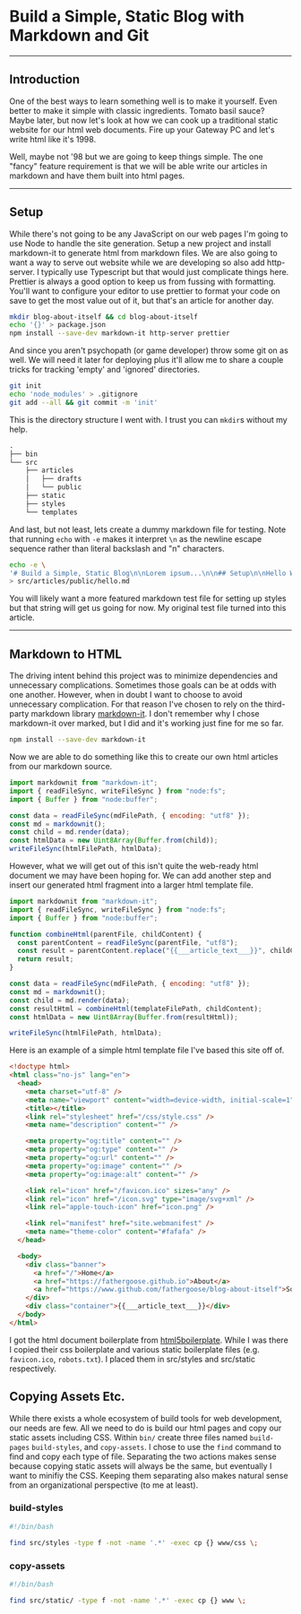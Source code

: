 # Build a Simple, Static Blog with Markdown and Git

---

## Introduction

One of the best ways to learn something well is to make it yourself. Even
better to make it simple with classic ingredients. Tomato basil sauce? Maybe
later, but now let's look at how we can cook up a traditional static website
for our html web documents. Fire up your Gateway PC and let's write html like
it's 1998.

Well, maybe not '98 but we are going to keep things simple. The one "fancy"
feature requirement is that we will be able write our articles in markdown and
have them built into html pages.

---

## Setup

While there's not going to be any JavaScript on our web pages I'm going to use
Node to handle the site generation. Setup a new project and install markdown-it
to generate html from markdown files. We are also going to want a way to serve
out website while we are developing so also add http-server. I typically use
Typescript but that would just complicate things here. Prettier is always a
good option to keep us from fussing with formatting. You'll want to configure
your editor to use prettier to format your code on save to get the most value
out of it, but that's an article for another day.

```bash
mkdir blog-about-itself && cd blog-about-itself
echo '{}' > package.json
npm install --save-dev markdown-it http-server prettier
```

And since you aren't psychopath (or game developer) throw some git on as well.
We will need it later for deploying plus it'll allow me to share a couple
tricks for tracking 'empty' and 'ignored' directories.

```bash
git init
echo 'node_modules' > .gitignore
git add --all && git commit -m 'init'
```

This is the directory structure I went with. I trust you can `mkdir`s without my
help.

```txt
.
├── bin
└── src
    ├── articles
    │   ├── drafts
    │   └── public
    ├── static
    ├── styles
    └── templates
```

And last, but not least, lets create a dummy markdown file for testing. Note
that running `echo` with `-e` makes it interpret `\n` as the newline escape sequence
rather than literal backslash and "n" characters.

```bash
echo -e \
'# Build a Simple, Static Blog\n\nLorem ipsum...\n\n## Setup\n\nHello Web!' \
> src/articles/public/hello.md
```

You will likely want a more featured markdown test file for setting up styles
but that string will get us going for now. My original test file turned into
this article.

---

## Markdown to HTML

The driving intent behind this project was to minimize dependencies and
unnecessary complications. Sometimes those goals can be at odds with one
another. However, when in doubt I want to choose to avoid unnecessary
complication. For that reason I've chosen to rely on the third-party markdown
library [markdown-it](https://www.npmjs.com/package/markdown-it). I don't
remember why I chose markdown-it over marked, but I did and it's working just
fine for me so far.

```bash
npm install --save-dev markdown-it
```

Now we are able to do something like this to create our own html articles from
our markdown source.

```JavaScript
import markdownit from "markdown-it";
import { readFileSync, writeFileSync } from "node:fs";
import { Buffer } from "node:buffer";

const data = readFileSync(mdFilePath, { encoding: "utf8" });
const md = markdownit();
const child = md.render(data);
const htmlData = new Uint8Array(Buffer.from(child));
writeFileSync(htmlFilePath, htmlData);
```

However, what we will get out of this isn't quite the web-ready html document we
may have been hoping for. We can add another step and insert our generated html
fragment into a larger html template file.

```JavaScript
import markdownit from "markdown-it";
import { readFileSync, writeFileSync } from "node:fs";
import { Buffer } from "node:buffer";

function combineHtml(parentFile, childContent) {
  const parentContent = readFileSync(parentFile, "utf8");
  const result = parentContent.replace("{{___article_text___}}", childContent);
  return result;
}

const data = readFileSync(mdFilePath, { encoding: "utf8" });
const md = markdownit();
const child = md.render(data);
const resultHtml = combineHtml(templateFilePath, childContent);
const htmlData = new Uint8Array(Buffer.from(resultHtml));

writeFileSync(htmlFilePath, htmlData);
```

Here is an example of a simple html template file I've based this site off of.

```html
<!doctype html>
<html class="no-js" lang="en">
  <head>
    <meta charset="utf-8" />
    <meta name="viewport" content="width=device-width, initial-scale=1" />
    <title></title>
    <link rel="stylesheet" href="/css/style.css" />
    <meta name="description" content="" />

    <meta property="og:title" content="" />
    <meta property="og:type" content="" />
    <meta property="og:url" content="" />
    <meta property="og:image" content="" />
    <meta property="og:image:alt" content="" />

    <link rel="icon" href="/favicon.ico" sizes="any" />
    <link rel="icon" href="/icon.svg" type="image/svg+xml" />
    <link rel="apple-touch-icon" href="icon.png" />

    <link rel="manifest" href="site.webmanifest" />
    <meta name="theme-color" content="#fafafa" />
  </head>

  <body>
    <div class="banner">
      <a href="/">Home</a>
      <a href="https://fathergoose.github.io">About</a>
      <a href="https://www.github.com/fathergoose/blog-about-itself">Source</a>
    </div>
    <div class="container">{{___article_text___}}</div>
  </body>
</html>
```

I got the html document boilerplate from
[html5boilerplate](https://html5boilerplate.com/). While I was there I copied
their css boilerplate and various static boilerplate files (e.g. `favicon.ico`,
`robots.txt`). I placed them in src/styles and src/static respectively.

## Copying Assets Etc.

While there exists a whole ecosystem of build tools for web development, our
needs are few. All we need to do is build our html pages and copy our static
assets including CSS. Within `bin/` create three files named `build-pages`
`build-styles`, and `copy-assets`. I chose to use the `find` command to find and
copy each type of file. Separating the two actions makes sense because copying
static assets will always be the same, but eventually I want to minifiy the CSS.
Keeping them separating also makes natural sense from an organizational
perspective (to me at least).

### build-styles

```bash
#!/bin/bash

find src/styles -type f -not -name '.*' -exec cp {} www/css \;
```

### copy-assets

```bash
#!/bin/bash

find src/static/ -type f -not -name '.*' -exec cp {} www \;
```
